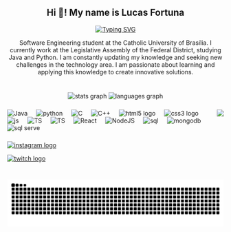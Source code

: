 
<h2 align="center">Hi 👋! My name is Lucas Fortuna</h2>

<div align="center">
  <a href="https://git.io/typing-svg">
    <img src="https://readme-typing-svg.demolab.com?font=Fira+Code&weight=500&size=22&pause=1000&color=FFFFFF&center=true&vCenter=true&random=false&width=524&lines=%E2%8A%B9+Welcome+to+my+profile!+%CB%99%E1%B5%95%CB%99+%E2%8A%B9+" alt="Typing SVG">
  </a>
</div>


<p align="center">Software Engineering student at the Catholic University of Brasília. I currently work at the Legislative Assembly of the Federal District, studying Java and Python. I am constantly updating my knowledge and seeking new challenges in the technology area. I am passionate about learning and applying this knowledge to create innovative solutions.
  
#
<div align="center">
  <img src="https://github-readme-stats.vercel.app/api?username=LucasF89k&hide_title=false&hide_rank=false&show_icons=true&include_all_commits=true&count_private=true&disable_animations=false&theme=dark&locale=en&hide_border=false" height="150" alt="stats graph"  />
  <img src="https://github-readme-stats.vercel.app/api/top-langs?username=LucasF89k&locale=en&hide_title=false&layout=compact&card_width=320&langs_count=5&theme=dark&hide_border=false" height="150" alt="languages graph"  />
</div>

###

<img align="right" height="150" src="https://media4.giphy.com/media/v1.Y2lkPTc5MGI3NjExdG40bXIzcWxmeTRwYm5zemxsYnh4a2x3MWxqNnZnc2VnNXFmZDRkcSZlcD12MV9pbnRlcm5hbF9naWZfYnlfaWQmY3Q9Zw/zOvBKUUEERdNm/giphy.gif"  />

###

<div align="left">
  <img src="https://cdn.jsdelivr.net/gh/devicons/devicon@latest/icons/java/java-original.svg"" height="30" alt="Java"  />
  <img width="12" />
  <img src="https://cdn.jsdelivr.net/gh/devicons/devicon/icons/python/python-original.svg" height="30" alt="python"  />
  <img width="12" />
   <img src="https://cdn.jsdelivr.net/gh/devicons/devicon@latest/icons/c/c-original.svg" height="30" alt="C"  />
  <img width="12" />
   <img src="https://cdn.jsdelivr.net/gh/devicons/devicon@latest/icons/cplusplus/cplusplus-original.svg" height="30" alt="C++"  />
   <img width="12" />
  <img src="https://cdn.jsdelivr.net/gh/devicons/devicon/icons/html5/html5-original.svg" height="30" alt="html5 logo"  />
  <img width="12" />
  <img src="https://cdn.jsdelivr.net/gh/devicons/devicon/icons/css3/css3-original.svg" height="30" alt="css3 logo"  />
  <img width="12" />
  <img src="https://cdn.jsdelivr.net/gh/devicons/devicon@latest/icons/javascript/javascript-original.svg" height="30" alt="js"  />
  <img width="12" />
  <img src="https://cdn.jsdelivr.net/gh/devicons/devicon@latest/icons/typescript/typescript-original.svg" height="30" alt="TS"  />
  <img width="12" />
  <img src="https://cdn.jsdelivr.net/gh/devicons/devicon@latest/icons/bootstrap/bootstrap-original.svg" height="30" alt="TS"  />
  <img width="12" />
  <img src="https://cdn.jsdelivr.net/gh/devicons/devicon@latest/icons/react/react-original.svg" height="30" alt="React"  />
  <img width="12" />
  <img src="https://cdn.jsdelivr.net/gh/devicons/devicon@latest/icons/nodejs/nodejs-original.svg" height="30" alt="NodeJS"  />
  <img width="12" />  
  <img src="https://cdn.jsdelivr.net/gh/devicons/devicon@latest/icons/mysql/mysql-original.svg" height="30" alt="sql"  />
  <img width="12" />
  <img src="https://cdn.jsdelivr.net/gh/devicons/devicon@latest/icons/mongodb/mongodb-original.svg" height="30" alt="mongodb"  />
  <img width="12" />
  <img src="https://cdn.jsdelivr.net/gh/devicons/devicon@latest/icons/microsoftsqlserver/microsoftsqlserver-original.svg" height="30" alt="sql serve"  />
  <img width="12" />
</div>

###

<div align="left">
  <a href="https://www.instagram.com/lucas._fortuna/" target="_blank"><img src="https://img.shields.io/static/v1?message=Instagram&logo=instagram&label=&color=E4405F&logoColor=white&labelColor=&style=for-the-badge" height="35" alt="instagram logo"  />
  
  <a href="https://www.twitch.tv/shyy89_" target="_blank"> <img src="https://img.shields.io/static/v1?message=Twitch&logo=twitch&label=&color=9146FF&logoColor=white&labelColor=&style=for-the-badge" height="35" alt="twitch logo"  />
</div>

###

<br clear="both">

<img src="https://raw.githubusercontent.com/LucasF89k/LucasF89k/output/snake.svg" alt="Cobra animation" />

###

